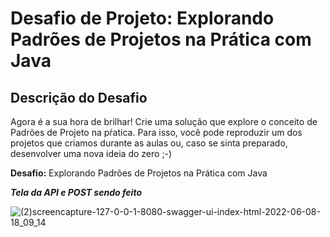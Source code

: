 # Desafio de Projeto: Explorando Padrões de Projetos na Prática com Java

## Descrição do Desafio

Agora é a sua hora de brilhar! Crie uma solução que explore o conceito de Padrões de Projeto na pŕatica. Para isso, você pode reproduzir um dos projetos que criamos durante as aulas ou, caso se sinta preparado, desenvolver uma nova ideia do zero ;-)

**Desafio:** Explorando Padrões de Projetos na Prática com Java


***Tela da API e POST sendo feito***

![(2)screencapture-127-0-0-1-8080-swagger-ui-index-html-2022-06-08-18_09_14](https://user-images.githubusercontent.com/104389308/172720557-83a8c07f-3598-4e44-ad67-12d7c0907ad1.png)

